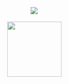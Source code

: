 <p align="center"><img src="https://github.com/knifeless/knifeless/blob/724b5e16c320946cb0e12ac0e8ebe67f277419ff/shotgun_willy.gif">
<br>
  <br>
<img src="https://komarev.com/ghpvc/?username=knifeless&label=money_bags&color=513428&style=plastic" width="125">

